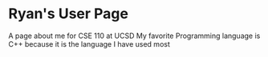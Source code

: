 # Ryan's User Page
A page about me for CSE 110 at UCSD
My favorite Programming language is C++ because it is the language I have used most
